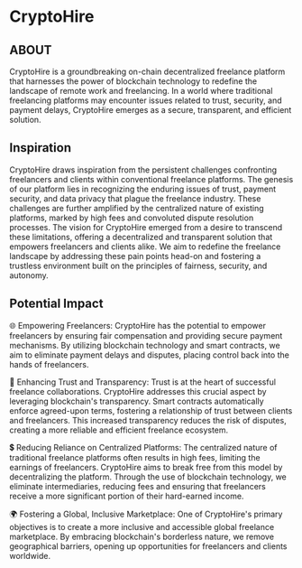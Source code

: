 # CryptoHire

## ABOUT
CryptoHire is a groundbreaking on-chain decentralized freelance platform that harnesses the power of blockchain technology to redefine the landscape of remote work and freelancing. 
In a world where traditional freelancing platforms may encounter issues related to trust, security, and payment delays, CryptoHire emerges as a secure, transparent, and efficient solution.

## Inspiration
CryptoHire draws inspiration from the persistent challenges confronting freelancers and clients within conventional freelance platforms. The genesis of our platform lies in recognizing the enduring issues of 
trust, payment security, and data privacy that plague the freelance industry. These challenges are further amplified by the centralized nature of existing platforms, marked by high fees and convoluted dispute 
resolution processes. The vision for CryptoHire emerged from a desire to transcend these limitations, offering a decentralized and transparent solution that empowers freelancers and clients alike. 
We aim to redefine the freelance landscape by addressing these pain points head-on and fostering a trustless environment built on the principles of fairness, security, and autonomy.

## Potential Impact
🌐 Empowering Freelancers:
CryptoHire has the potential to empower freelancers by ensuring fair compensation and providing secure payment mechanisms. By utilizing blockchain technology and smart contracts, we aim to eliminate payment 
delays and disputes, placing control back into the hands of freelancers.

🤝 Enhancing Trust and Transparency:
Trust is at the heart of successful freelance collaborations. CryptoHire addresses this crucial aspect by leveraging blockchain's transparency. 
Smart contracts automatically enforce agreed-upon terms, fostering a relationship of trust between clients and freelancers. 
This increased transparency reduces the risk of disputes, creating a more reliable and efficient freelance ecosystem.

💲 Reducing Reliance on Centralized Platforms:
The centralized nature of traditional freelance platforms often results in high fees, limiting the earnings of freelancers. CryptoHire aims to break free from this model by decentralizing the platform. 
Through the use of blockchain technology, we eliminate intermediaries, reducing fees and ensuring that freelancers receive a more significant portion of their hard-earned income.

🌍 Fostering a Global, Inclusive Marketplace:
One of CryptoHire's primary objectives is to create a more inclusive and accessible global freelance marketplace. By embracing blockchain's borderless nature, we remove geographical barriers, 
opening up opportunities for freelancers and clients worldwide.




